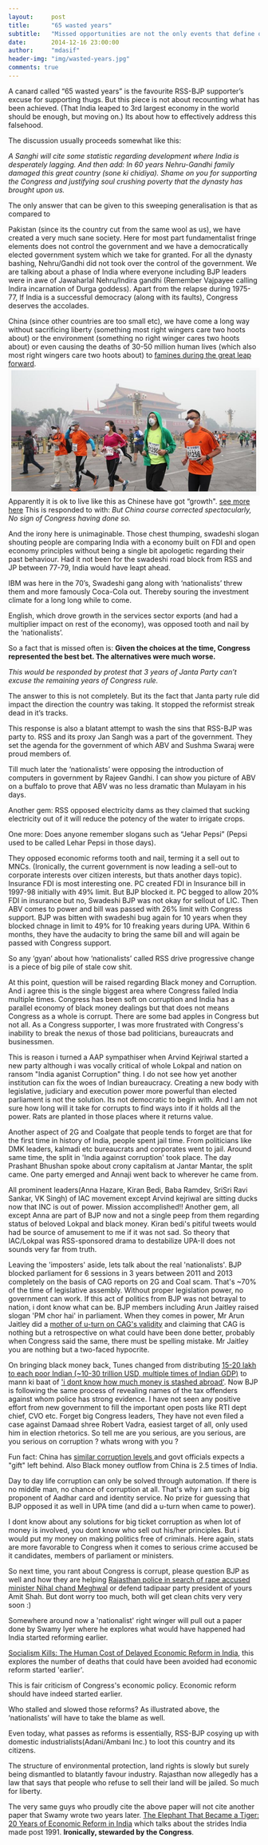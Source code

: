 ```yaml
---
layout:     post
title:      "65 wasted years"
subtitle:   "Missed opportunities are not the only events that define our destiny."
date:       2014-12-16 23:00:00
author:     "mdasif"
header-img: "img/wasted-years.jpg"
comments: true
---
```


A canard called “65 wasted years” is the favourite RSS-BJP supporter’s excuse for supporting thugs. 
But this piece is not about recounting what has been achieved. 
(That India leaped to 3rd largest economy in the world should be enough, but moving on.) 
Its about how to effectively address this falsehood.

<p> The discussion usually proceeds somewhat like this: </p>

<i>A Sanghi will cite some statistic regarding development where India is desperately lagging. 
  And then add: In 60 years Nehru-Gandhi family damaged this great country (sone ki chidiya). 
  Shame on you for supporting the Congress and justifying soul crushing poverty that the dynasty has brought upon us.
</i>

<p>The only answer that can be given to this sweeping generalisation is that as compared to 
<p>
  Pakistan (since its the country cut from the same wool as us), we have created a very much sane society. 
  Here for most part fundamentalist fringe elements does not control the government and we have a democratically elected government system which we take for granted.
  For all the dynasty bashing, Nehru/Gandhi did not took over the control of the government. We are talking about a phase of India where everyone 
  including BJP leaders were in awe of Jawaharlal Nehru/Indira gandhi (Remember Vajpayee calling Indira incarnation of Durga goddess). 
  Apart from the relapse during 1975-77, If India is a successful democracy (along with its faults), Congress deserves the accolades.
</p>

<p>
  China (since other countries are too small etc), we have come a long way without sacrificing liberty (something most right wingers care two hoots about) 
  or the environment (something no right winger cares two hoots about) or even causing the deaths of 30-50 million human lives (which also most right wingers care two hoots about) 
  to <a href="http://en.wikipedia.org/wiki/Great_Chinese_Famine" target="_blank">famines during the great leap forward</a>.

  <img src="/img/china-pollution.png">
  <span class="caption text-muted">Apparently it is ok to live like this as Chinese have got “growth". <a href="http://www.theblaze.com/stories/2013/01/29/china-is-so-polluted-a-prominent-millionaire-is-reportedly-selling-fresh-air-in-a-can/" target="_blank">see more here</a></span> 
  This is responded to with: <i> But China course corrected spectacularly, No sign of Congress having done so. </i>
</p>  
<p>  
  And the irony here is unimaginable. Those chest thumping, swadeshi slogan shouting people are comparing India with a economy built on FDI and open economy principles 
  without being a single bit apologetic regarding their past behaviour. Had it not been for the swadeshi road block from RSS and JP between 77-79, India would have leapt ahead. 
</p>
<p>  
  IBM was here in the 70’s, Swadeshi gang along with ‘nationalists’ threw them and more famously Coca-Cola out. 
  Thereby souring the investment climate for a long long while to come. 
</p>  
<p>English, which drove growth in the services sector exports (and had a multiplier impact on rest of the economy), was opposed tooth and nail by the ‘nationalists’. </p>
<p>  
  So a fact that is missed often is:
  <b>Given the choices at the time, Congress represented the best bet. The alternatives were much worse.</b>  
</p> 

<i>This would be responded by protest that 3 years of Janta Party can’t excuse the remaining years of Congress rule.</i>

<p>The answer to this is not completely. But its the fact that Janta party rule did impact the direction the country was taking. It stopped the reformist streak dead in it’s tracks.</p>

<p>
  This response is also a blatant attempt to wash the sins that RSS-BJP was party to. RSS and its proxy Jan Sangh was a part of the government. 
  They set the agenda for the government of which ABV and Sushma Swaraj were proud members of. 
</p>  

<p>
  Till much later the ‘nationalists’ were opposing the introduction of computers in government by Rajeev Gandhi. 
  I can show you picture of ABV on a buffalo to prove that ABV was no less dramatic than Mulayam in his days.</p>
<p>Another gem: RSS opposed electricity dams as they claimed that sucking electricity out of it will reduce the potency of the water to irrigate crops.</p>
<p>One more: Does anyone remember slogans such as “Jehar Pepsi” (Pepsi used to be called Lehar Pepsi in those days).</p>
<p>
  They opposed economic reforms tooth and nail, terming it a sell out to MNCs. 
  (Ironically, the current government is now leading a sell-out to corporate interests over citizen interests, but thats another days topic).
  Insurance FDI is most interesting one. PC created FDI in Insurance bill in 1997-98 initially with 49% limit. But BJP blocked it. PC begged to allow 20% FDI in insurance but no, Swadeshi BJP was not okay for sellout of LIC. Then ABV comes to power and bill was passed with 26% limit with Congress support. BJP was bitten with swadeshi bug again for 10 years when they blocked chnage in limit to 49% for 10 freaking years during UPA. Within 6 months, they have the audacity to bring the same bill and will again be passed with Congress support. 
</p>
<p>So any ‘gyan’ about how ‘nationalists’ called RSS drive progressive change is a piece of big pile of stale cow shit.</p>
<p>
   At this point, question will be raised regarding Black money and Corruption. And i agree this is the single biggest area where Congress failed India multiple times.
   Congress has been soft on corruption and India has a parallel economy of black money dealings but that does not means Congress as a whole is corrupt. 
   There are some bad apples in Congress but not all. As a Congress supporter, I was more frustrated with Congress's inability to break the nexus of those bad politicians,
   bureaucrats and businessmen. 
</p>
<p>
   This is reason i turned a AAP sympathiser when Arvind Kejriwal started a new party although i was vocally critical of whole Lokpal and nation on ransom "India aganist Corruption" thing. I do not see how yet another institution can fix the woes of Indian bureaucracy. Creating a new body with legislative, judiciary and execution power more powerful than elected parliament is not the solution. Its not democratic to begin with. And I am not sure how long will it take for corrupts to find ways into if it holds all the power. Rats are planted in those places where it returns value. 
</p> 
<p>
  Another aspect of 2G and Coalgate that people tends to forget are that for the first time in history of India, people spent jail time. From politicians like DMK leaders, kalmadi etc bureaucrats and corporates went to jail. Around same time, the split in 'India against corruption' took place. The day Prashant Bhushan spoke about crony capitalism at Jantar Mantar, the split came. One party emerged and Annaji went back to wherever he came from. 
</p>  
<p>  
   All prominent leaders(Anna Hazare, Kiran Bedi, Baba Ramdev, SriSri Ravi Sankar, VK Singh) of IAC movement except Arvind kejriwal are sitting ducks now that INC is out of power. Mission accomplished!! Another gem, all except Anna are part of BJP now and not a single peep from them regarding status of beloved Lokpal and black money. Kiran bedi's pitiful tweets would had be source of amusement to me if it was not sad. So theory that IAC/Lokpal was RSS-sponsored drama to destabilize UPA-II does not sounds very far from truth.
</p>
<p>
  Leaving the 'imposters' aside, lets talk about the real 'nationalists'. BJP blocked parliament for 6 sessions in 3 years between 2011 and 2013 completely on the basis of CAG reports on 2G and Coal scam. That's ~70% of the time of legislative assembly. Without proper legislation power, no government can work. If this act of politics from BJP was not betrayal to nation, i dont know what can be. BJP members including Arun Jaitley raised slogan 'PM chor hai' in parliament. When they comes in power, Mr Arun Jaitley did a <a target="_blank" href="http://timesofindia.indiatimes.com/india/CAG-should-not-sensationalize-its-findings-Arun-Jaitley-says/articleshow/44972857.cms">mother of u-turn on CAG's validity</a> and claiming that CAG is nothing but a retrospective on what could have been done better, probably when Congress said the same, there must be spelling mistake. Mr Jaitley you are nothing but a two-faced hypocrite. 
</p>
<p>
  On bringing black money back, Tunes changed from distributing <a href="https://www.youtube.com/watch?v=EbdFJ2vg3ic" target="_blank"> 15-20 lakh to each poor Indian (~10-30 trillion USD, multiple times of Indian GDP)</a> to mann ki baat of <a target="_blank" href="http://zeenews.india.com/news/india/modis-mann-ki-baat-will-bring-back-every-penny-of-black-money-assures-pm_1492714.html">'i dont know how much money is stashed abroad'</a>. Now BJP is following the same process of revealing names of the tax offenders against whom police has strong evidence. I have not seen any positive effort from new government to fill the important open posts like RTI dept chief, CVO etc. Forget big Congress leaders, They have not even filed a case against Damaad shree Robert Vadra, easiest target of all, only used him in election rhetorics. So tell me are you serious, are you serious, are you serious on corruption ? whats wrong with you ? 
</p>
<p>

</p>
<p> Fun fact: China has <a href="http://www.transparency.org/country" target="_blank"> similar corruption levels </a> and govt officials expects a "gift" left behind. Also Black money outflow from China is 2.5 times of India. </p>
<p>
  Day to day life corruption can only be solved through automation. If there is no middle man, no chance of corruption at all. That's why i am such a big proponent of Aadhar card and identity service. No prize for guessing that BJP opposed it as well in UPA time (and did a u-turn when came to power). 
</p>
<p> 
  I dont know about any solutions for big ticket corruption as when lot of money is involved, you dont know who sell out his/her principles. But i would put my money on making politics free of criminals. Here again, stats are more favorable to Congress when it comes to serious crime accused be it candidates, members of parliament or ministers.
</p>

<p> So next time, you rant about Congress is corrupt, please question BJP as well and how they are helping <a href="http://www.ndtv.com/article/india/missing-minister-nihal-chand-meghwal-skips-court-appearance-sends-lawyer-619637" target="_blank"> Rajasthan police in search of rape accused minister Nihal chand Meghwal</a> or defend tadipaar party president of yours Amit Shah. But dont worry too much, both will get clean chits very very soon :)
</p>

<p>Somewhere around now a 'nationalist' right winger will pull out a paper done by Swamy Iyer where he explores what would have happened had India started reforming earlier.

<a href="http://www.cato.org/publications/development-briefing-paper/socialism-kills-human-cost-delayed-economic-reform-india" target="_blank">Socialism Kills: The Human Cost of Delayed Economic Reform in India</a>, 
this explores the number of deaths that could have been avoided had economic reform started 'earlier'.</p>

<p>This is fair criticism of Congress's economic policy. Economic reform should have indeed started earlier.</p>
<p>Who stalled and slowed those reforms? As illustrated above, the ‘nationalists’ will have to take the blame as well.</p>
<p>Even today, what passes as reforms is essentially, RSS-BJP cosying up with domestic industrialists(Adani/Ambani Inc.) to loot this country and its citizens.</p>
<p>
  The structure of environmental protection, land rights is slowly but surely being dismantled to blatantly favour industry. 
  Rajasthan now allegedly has a law that says that people who refuse to sell their land will be jailed. So much for liberty.
</p>

<p>
  The very same guys who proudly cite the above paper will not cite another paper that Swamy wrote two years later. 
  <a href="http://www.cato.org/publications/development-policy-analysis/elephant-became-tiger-20-years-economic-reform-india" target="_blank">The Elephant That Became a Tiger: 20 Years of Economic Reform in India</a>
  which talks about the strides India made post 1991. <b>Ironically, stewarded by the Congress</b>.
</p>
